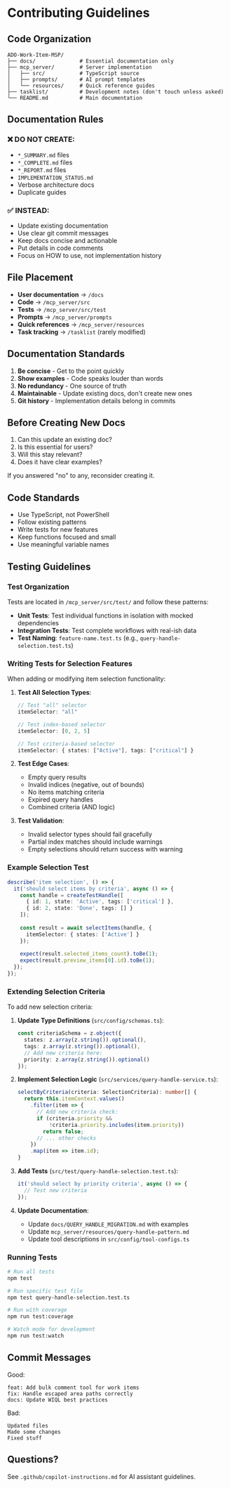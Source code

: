 # Contributing Guidelines

## Code Organization

```
ADO-Work-Item-MSP/
├── docs/              # Essential documentation only
├── mcp_server/        # Server implementation
│   ├── src/           # TypeScript source
│   ├── prompts/       # AI prompt templates
│   └── resources/     # Quick reference guides
├── tasklist/          # Development notes (don't touch unless asked)
└── README.md          # Main documentation
```

## Documentation Rules

### ❌ DO NOT CREATE:
- `*_SUMMARY.md` files
- `*_COMPLETE.md` files
- `*_REPORT.md` files
- `IMPLEMENTATION_STATUS.md`
- Verbose architecture docs
- Duplicate guides

### ✅ INSTEAD:
- Update existing documentation
- Use clear git commit messages
- Keep docs concise and actionable
- Put details in code comments
- Focus on HOW to use, not implementation history

## File Placement

- **User documentation** → `/docs`
- **Code** → `/mcp_server/src`
- **Tests** → `/mcp_server/src/test`
- **Prompts** → `/mcp_server/prompts`
- **Quick references** → `/mcp_server/resources`
- **Task tracking** → `/tasklist` (rarely modified)

## Documentation Standards

1. **Be concise** - Get to the point quickly
2. **Show examples** - Code speaks louder than words
3. **No redundancy** - One source of truth
4. **Maintainable** - Update existing docs, don't create new ones
5. **Git history** - Implementation details belong in commits

## Before Creating New Docs

1. Can this update an existing doc?
2. Is this essential for users?
3. Will this stay relevant?
4. Does it have clear examples?

If you answered "no" to any, reconsider creating it.

## Code Standards

- Use TypeScript, not PowerShell
- Follow existing patterns
- Write tests for new features
- Keep functions focused and small
- Use meaningful variable names

## Testing Guidelines

### Test Organization

Tests are located in `/mcp_server/src/test/` and follow these patterns:

- **Unit Tests**: Test individual functions in isolation with mocked dependencies
- **Integration Tests**: Test complete workflows with real-ish data
- **Test Naming**: `feature-name.test.ts` (e.g., `query-handle-selection.test.ts`)

### Writing Tests for Selection Features

When adding or modifying item selection functionality:

1. **Test All Selection Types**:
   ```typescript
   // Test "all" selector
   itemSelector: "all"
   
   // Test index-based selector
   itemSelector: [0, 2, 5]
   
   // Test criteria-based selector
   itemSelector: { states: ["Active"], tags: ["critical"] }
   ```

2. **Test Edge Cases**:
   - Empty query results
   - Invalid indices (negative, out of bounds)
   - No items matching criteria
   - Expired query handles
   - Combined criteria (AND logic)

3. **Test Validation**:
   - Invalid selector types should fail gracefully
   - Partial index matches should include warnings
   - Empty selections should return success with warning

### Example Selection Test

```typescript
describe('item selection', () => {
  it('should select items by criteria', async () => {
    const handle = createTestHandle([
      { id: 1, state: 'Active', tags: ['critical'] },
      { id: 2, state: 'Done', tags: [] }
    ]);
    
    const result = await selectItems(handle, {
      itemSelector: { states: ['Active'] }
    });
    
    expect(result.selected_items_count).toBe(1);
    expect(result.preview_items[0].id).toBe(1);
  });
});
```

### Extending Selection Criteria

To add new selection criteria:

1. **Update Type Definitions** (`src/config/schemas.ts`):
   ```typescript
   const criteriaSchema = z.object({
     states: z.array(z.string()).optional(),
     tags: z.array(z.string()).optional(),
     // Add new criteria here:
     priority: z.array(z.string()).optional()
   });
   ```

2. **Implement Selection Logic** (`src/services/query-handle-service.ts`):
   ```typescript
   selectByCriteria(criteria: SelectionCriteria): number[] {
     return this.itemContext.values()
       .filter(item => {
         // Add new criteria check:
         if (criteria.priority && 
             !criteria.priority.includes(item.priority))
           return false;
         // ... other checks
       })
       .map(item => item.id);
   }
   ```

3. **Add Tests** (`src/test/query-handle-selection.test.ts`):
   ```typescript
   it('should select by priority criteria', async () => {
     // Test new criteria
   });
   ```

4. **Update Documentation**:
   - Update `docs/QUERY_HANDLE_MIGRATION.md` with examples
   - Update `mcp_server/resources/query-handle-pattern.md`
   - Update tool descriptions in `src/config/tool-configs.ts`

### Running Tests

```bash
# Run all tests
npm test

# Run specific test file
npm test query-handle-selection.test.ts

# Run with coverage
npm run test:coverage

# Watch mode for development
npm run test:watch
```

## Commit Messages

Good:
```
feat: Add bulk comment tool for work items
fix: Handle escaped area paths correctly
docs: Update WIQL best practices
```

Bad:
```
Updated files
Made some changes
Fixed stuff
```

## Questions?

See `.github/copilot-instructions.md` for AI assistant guidelines.
